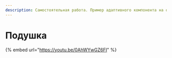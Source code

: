 ```yaml
---
description: Самостоятельная работа. Пример адаптивного компонента на основе образца
---
```


# Подушка



{% embed url="https://youtu.be/0AhWYwGZ6FI" %}

